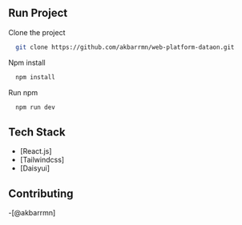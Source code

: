 ## Run Project

Clone the project

```bash
  git clone https://github.com/akbarrmn/web-platform-dataon.git
```

Npm install

```bash
  npm install
```

Run npm 

```bash
  npm run dev
```

## Tech Stack

- [React.js]
- [Tailwindcss]
- [Daisyui]

## Contributing

-[@akbarrmn]
